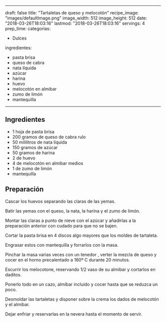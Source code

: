 
---
draft: false
title: "Tartaletas de queso y melocotón"
recipe_image: "images/defaultImage.png"
image_width: 512
image_height: 512
date: "2018-03-26T18:03:16"
lastmod: "2018-03-26T18:03:16"
servings: 4
prep_time: 
categorias:
  - Dulces

ingredientes:
  - pasta brisa
  - queso de cabra
  - nata líquida
  - azúcar
  - harina
  - huevo
  - melocotón en almibar
  - zumo de limón
  - mantequilla
---

## Ingredientes
- 1 hoja de pasta brisa
- 200 gramos de queso de cabra rulo
- 50 mililitros de nata líquida
- 150 gramos de azúcar
- 50 gramos de harina
- 2  de huevo
- 4  de melocotón en almibar medios
- 1  de zumo de limón
- mantequilla

## Preparación
Cascar los huevos separando las claras de las yemas.

Batir las yemas con el queso, la nata, la harina y el zumo de limón.

Montar las claras a punto de nieve con el azúcar y añadirlas a la preparación anterior con cudado para que no se bajen.

Cortar la pasta brisa en 4 discos algo mayores que los moldes de tartaleta.

Engrasar estos con mantequilla y forrarlos con la masa.

Pinchar la masa varias veces con un tenedor , verter la mezcla de queso y cocer en el horno precalentado a 160º C durante 20 minutos.

Escurrir los melocotone, reservando 1/2 vaso de su almibar y cortarlos en daditos.

Ponerlo todo en un cazo, almíbar incluido y cocer hasta que se reduzca un poco.

Desmoldar las tartaletas y disponer sobre la crema los dados de melocotón y el almibar.

Dejar enfriar y reservarlas en la nevera hasta el momento de servir.


